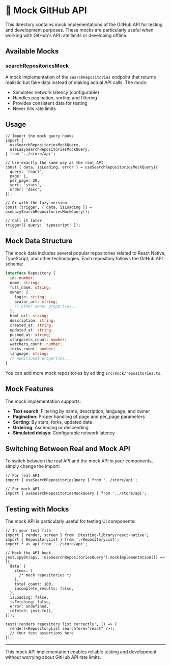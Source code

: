 # 🧪 Mock GitHub API

This directory contains mock implementations of the GitHub API for testing and development purposes. These mocks are particularly useful when working with GitHub's API rate limits or developing offline.

## Available Mocks

### searchRepositoriesMock

A mock implementation of the `searchRepositories` endpoint that returns realistic but fake data instead of making actual API calls. The mock:

- Simulates network latency (configurable)
- Handles pagination, sorting and filtering
- Provides consistent data for testing
- Never hits rate limits

## Usage

```tsx
// Import the mock query hooks
import {
  useSearchRepositoriesMockQuery,
  useLazySearchRepositoriesMockQuery,
} from '../store/api';

// Use exactly the same way as the real API
const { data, isLoading, error } = useSearchRepositoriesMockQuery({
  query: 'react',
  page: 1,
  per_page: 20,
  sort: 'stars',
  order: 'desc',
});

// Or with the lazy version
const [trigger, { data, isLoading }] = useLazySearchRepositoriesMockQuery();

// Call it later
trigger({ query: 'typescript' });
```

## Mock Data Structure

The mock data includes several popular repositories related to React Native, TypeScript, and other technologies. Each repository follows the GitHub API schema:

```typescript
interface Repository {
  id: number;
  name: string;
  full_name: string;
  owner: {
    login: string;
    avatar_url: string;
    // other owner properties...
  };
  html_url: string;
  description: string;
  created_at: string;
  updated_at: string;
  pushed_at: string;
  stargazers_count: number;
  watchers_count: number;
  forks_count: number;
  language: string;
  // additional properties...
}
```

You can add more mock repositories by editing `src/mock/repositories.ts`.

## Mock Features

The mock implementation supports:

- **Text search**: Filtering by name, description, language, and owner
- **Pagination**: Proper handling of page and per_page parameters
- **Sorting**: By stars, forks, updated date
- **Ordering**: Ascending or descending
- **Simulated delays**: Configurable network latency

## Switching Between Real and Mock API

To switch between the real API and the mock API in your components, simply change the import:

```tsx
// For real API
import { useSearchRepositoriesQuery } from '../store/api';

// For mock API
import { useSearchRepositoriesMockQuery } from '../store/api';
```

## Testing with Mocks

The mock API is particularly useful for testing UI components:

```tsx
// In your test file
import { render, screen } from '@testing-library/react-native';
import { RepositoryList } from './RepositoryList';
import * as api from '../store/api';

// Mock the API hook
jest.spyOn(api, 'useSearchRepositoriesQuery').mockImplementation(() => ({
  data: {
    items: [
      /* mock repositories */
    ],
    total_count: 100,
    incomplete_results: false,
  },
  isLoading: false,
  isFetching: false,
  error: undefined,
  refetch: jest.fn(),
}));

test('renders repository list correctly', () => {
  render(<RepositoryList searchTerm="react" />);
  // Your test assertions here
});
```

---

This mock API implementation enables reliable testing and development without worrying about GitHub API rate limits.
